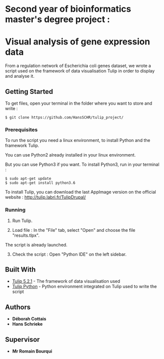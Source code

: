 # Second year of bioinformatics master's degree project :
# Visual analysis of gene expression data

From a regulation network of Escherichia coli genes dataset, we wrote a script used on the framework of data visualisation Tulip in order to display and analyse it. 


## Getting Started

To get files, open your terminal in the folder where you want to store and write : 

```
$ git clone https://github.com/HansSCHR/tulip_project/
```

### Prerequisites

To run the script you need a linux environment, to install Python and the framework Tulip. 

You can use Python2 already installed in your linux environment. 

But you can use Python3 if you want. To install Python3, run in your terminal : 

```
$ sudo apt-get update
$ sudo apt-get install python3.6
```
To install Tulip, you can download the last AppImage version on the official website : http://tulip.labri.fr/TulipDrupal/


### Running

1) Run Tulip.

2) Load file : In the "File" tab, select "Open" and choose the file "results.tlpx". 

The script is already launched. 

3) Check the script : Open "Python IDE" on the left sidebar.


## Built With

* [Tulip 5.2.1](http://tulip.labri.fr/TulipDrupal/) - The framework of data visualisation used
* [Tulip Python](http://tulip.labri.fr/Documentation/current/tulip-python/html/tulipguireference.html) - Python environment integrated on Tulip used to write the script


## Authors

* **Déborah Cottais** 
* **Hans Schrieke** 


## Supervisor 

* **Mr Romain Bourqui** 

